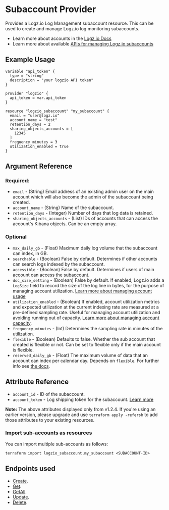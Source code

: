 # Subaccount Provider

Provides a Logz.io Log Management subaccount resource. This can be used to create and manage Logz.io log monitoring subaccounts.

* Learn more about accounts in the [Logz.io Docs](https://docs.logz.io/user-guide/accounts/manage-the-main-account-and-sub-accounts.html)
* Learn more about available [APIs for managing Logz.io subaccounts](https://docs.logz.io/api/#tag/Manage-sub-accounts)

## Example Usage

```hcl
variable "api_token" {
  type = "string"
  description = "your logzio API token"
}

provider "logzio" {
  api_token = var.api_token
}

resource "logzio_subaccount" "my_subaccount" {
  email = "user@logz.io"
  account_name = "test"
  retention_days = 2
  sharing_objects_accounts = [
    12345
  ]
  frequency_minutes = 3
  utilization_enabled = true
}
```

## Argument Reference

### Required:
* `email` - (String) Email address of an existing admin user on the main account which will also become the admin of the subaccount being created.
* `account_name` - (String) Name of the subaccount.
* `retention_days` - (Integer) Number of days that log data is retained.
* `sharing_objects_accounts` - (List) IDs of accounts that can access the account's Kibana objects. Can be an empty array.

### Optional
* `max_daily_gb` - (Float) Maximum daily log volume that the subaccount can index, in GB.
* `searchable` - (Boolean) False by default. Determines if other accounts can search logs indexed by the subaccount.
* `accessible` - (Boolean) False by default. Determines if users of main account can access the subaccount.
* `doc_size_setting` - (Boolean) False by default. If enabled, Logz.io adds a `LogSize` field to record the size of the log line in bytes, for the purpose of managing account utilization. [Learn more about managing account usage](https://docs.logz.io/user-guide/accounts/manage-account-usage.html#enabling-account-utilization-metrics-and-log-size)
* `utilization_enabled` - (Boolean) If enabled, account utilization metrics and expected utilization at the current indexing rate are measured at a pre-defined sampling rate. Useful for managing account utilization and avoiding running out of capacity. [Learn more about managing account capacity](https://docs.logz.io/user-guide/accounts/manage-account-usage.html).
* `frequency_minutes` - (Int) Determines the sampling rate in minutes of the utilization.
* `flexible` - (Boolean) Defaults to false. Whether the sub account that created is flexible or not. Can be set to flexible only if the main account is flexible.
* `reserved_daily_gb` - (Float) The maximum volume of data that an account can index per calendar day. Depends on `flexible`. For further info see [the docs](https://docs.logz.io/api/#operation/createTimeBasedAccount).

##  Attribute Reference

* `account_id` - ID of the subaccount.
* `account_token` - Log shipping token for the subaccount. [Learn more](https://docs.logz.io/user-guide/tokens/log-shipping-tokens/)

**Note:** The above attributes displayed only from v1.2.4. If you're using an earlier version, please upgrade and use `terraform apply -refersh` to add those attributes to your existing resources.

### Import sub-accounts as resources 

You can import multiple sub-accounts as follows:

```
terraform import logzio_subaccount.my_subaccount <SUBACCOUNT-ID>
```

## Endpoints used
* [Create](https://docs.logz.io/api/#operation/createTimeBasedAccount).
* [Get](https://docs.logz.io/api/#operation/get).
* [GetAll](https://docs.logz.io/api/#operation/getAll).
* [Update](https://docs.logz.io/api/#operation/updateTimeBasedAccount).
* [Delete](https://docs.logz.io/api/#operation/deleteTimeBasedAccount).
